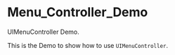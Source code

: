 # Menu_Controller_Demo
UIMenuController Demo.

This is the Demo to show how to use `UIMenuController`.
